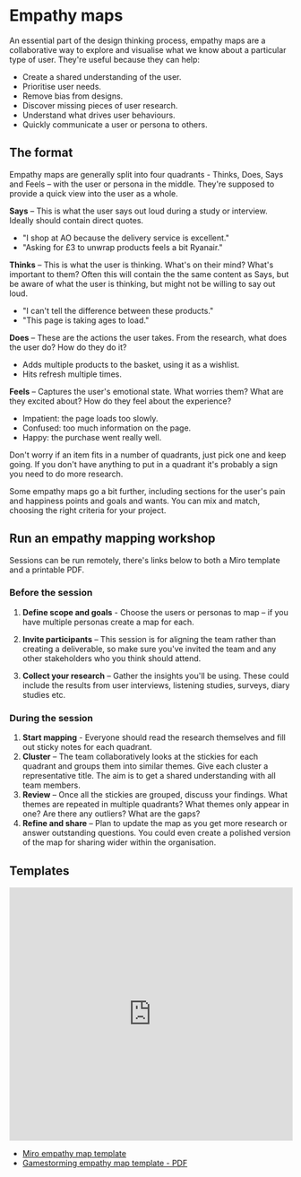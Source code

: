 # Empathy maps

An essential part of the design thinking process, empathy maps are a collaborative way to explore and visualise what we know about a particular type of user. They're useful because they can help:

* Create a shared understanding of the user.
* Prioritise user needs.
* Remove bias from designs.
* Discover missing pieces of user research.
* Understand what drives user behaviours.
* Quickly communicate a user or persona to others.

## The format

Empathy maps are generally split into four quadrants - Thinks, Does, Says and Feels – with the user or persona in the middle. They're supposed to provide a quick view into the user as a whole.

**Says** – This is what the user says out loud during a study or interview. Ideally should contain direct quotes.

* "I shop at AO because the delivery service is excellent."
* "Asking for £3 to unwrap products feels a bit Ryanair."

**Thinks** – This is what the user is thinking. What's on their mind? What's important to them? Often this will contain the the same content as Says, but be aware of what the user is thinking, but might not be willing to say out loud.

* "I can't tell the difference between these products."
* "This page is taking ages to load."

**Does** – These are the actions the user takes. From the research, what does the user do? How do they do it?

* Adds multiple products to the basket, using it as a wishlist.
* Hits refresh multiple times.

**Feels** – Captures the user's emotional state. What worries them? What are they excited about? How do they feel about the experience?

* Impatient: the page loads too slowly.
* Confused: too much information on the page.
* Happy: the purchase went really well.

Don't worry if an item fits in a number of quadrants, just pick one and keep going. If you don't have anything to put in a quadrant it's probably a sign you need to do more research.

Some empathy maps go a bit further, including sections for the user's pain and happiness points and goals and wants. You can mix and match, choosing the right criteria for your project.

## Run an empathy mapping workshop

Sessions can be run remotely, there's links below to both a Miro template and a printable PDF.

### Before the session

1. **Define scope and goals** - Choose the users or personas to map – if you have multiple personas create a map for each. 

2. **Invite participants** – This session is for aligning the team rather than creating a deliverable, so make sure you've invited the team and any other stakeholders who you think should attend.

3. **Collect your research** – Gather the insights you'll be using. These could include the results from user interviews, listening studies, surveys, diary studies etc. 

### During the session

1. **Start mapping** - Everyone should read the research themselves and fill out sticky notes for each quadrant.  
2. **Cluster** – The team collaboratively looks at the stickies for each quadrant and groups them into similar themes. Give each cluster a representative title. The aim is to get a shared understanding with all team members.
3. **Review** – Once all the stickies are grouped, discuss your findings. What themes are repeated in multiple quadrants? What themes only appear in one? Are there any outliers? What are the gaps?
4. **Refine and share** – Plan to update the map as you get more research or answer outstanding questions. You could even create a polished version of the map for sharing wider within the organisation.

## Templates

<iframe style="border: 1px solid rgba(0, 0, 0, 0.1);" width="100%" height="450" src="https://www.figma.com/embed?embed_host=share&url=https%3A%2F%2Fwww.figma.com%2Ffile%2FxE8DfiBV0O3wna8DrtnJI8%2FEmpathy-map-template%3Fnode-id%3D0%253A1" allowfullscreen></iframe>

* [Miro empathy map template](https://miro.com/templates/empathy-map/)
* [Gamestorming empathy map template - PDF](/assets/Empathy-Map.pdf)